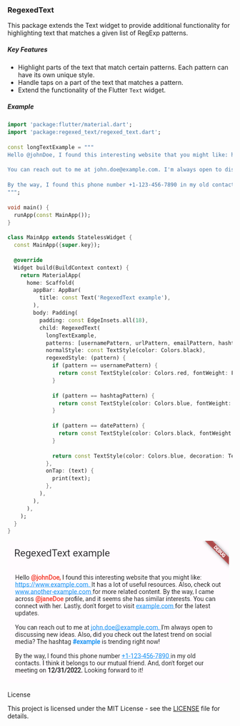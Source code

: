 ### RegexedText

This package extends the Text widget to provide additional functionality for highlighting text that matches a given list of RegExp patterns.

##### Key Features

- Highlight parts of the text that match certain patterns. Each pattern can have its own unique style.
- Handle taps on a part of the text that matches a pattern.
- Extend the functionality of the Flutter `Text` widget.

##### Example

```dart
import 'package:flutter/material.dart';
import 'package:regexed_text/regexed_text.dart';

const longTextExample = """
Hello @johnDoe, I found this interesting website that you might like: https://www.example.com. It has a lot of useful resources. Also, check out www.another-example.com for more related content. By the way, I came across @janeDoe profile, and it seems she has similar interests. You can connect with her. Lastly, don't forget to visit example.com for the latest updates.

You can reach out to me at john.doe@example.com. I'm always open to discussing new ideas. Also, did you check out the latest trend on social media? The hashtag #example is trending right now!

By the way, I found this phone number +1-123-456-7890 in my old contacts. I think it belongs to our mutual friend. And, don't forget our meeting on 12/31/2022. Looking forward to it!
""";

void main() {
  runApp(const MainApp());
}

class MainApp extends StatelessWidget {
  const MainApp({super.key});

  @override
  Widget build(BuildContext context) {
    return MaterialApp(
      home: Scaffold(
        appBar: AppBar(
          title: const Text('RegexedText example'),
        ),
        body: Padding(
          padding: const EdgeInsets.all(18),
          child: RegexedText(
            longTextExample,
            patterns: [usernamePattern, urlPattern, emailPattern, hashtagPattern, phoneNumberPattern, datePattern],
            normalStyle: const TextStyle(color: Colors.black),
            regexedStyle: (pattern) {
              if (pattern == usernamePattern) {
                return const TextStyle(color: Colors.red, fontWeight: FontWeight.w600);
              }

              if (pattern == hashtagPattern) {
                return const TextStyle(color: Colors.blue, fontWeight: FontWeight.w600);
              }

              if (pattern == datePattern) {
                return const TextStyle(color: Colors.black, fontWeight: FontWeight.w600);
              }

              return const TextStyle(color: Colors.blue, decoration: TextDecoration.underline);
            },
            onTap: (text) {
              print(text);
            },
          ),
        ),
      ),
    );
  }
}
```

![screenshoot](https://raw.githubusercontent.com/elrizwiraswara/regexed_text/main/example/screenshoot.png)


License

This project is licensed under the MIT License - see the [LICENSE](https://github.com/elrizwiraswara/regexed_text?tab=MIT-1-ov-file) file for details.
